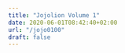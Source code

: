 ```yaml
---
title: "Jojolion Volume 1"
date: 2020-06-01T08:42:40+02:00
url: "/jojo0100"
draft: false
---
```


<p align="center">
  <a href="https://ivanodapice.netlify.app/jojo0101/"
    <img src = "https://i.imgur.com/fgNxn2v.png" alt = "jojolion ch01 00"/>
  </a>
</p>
